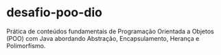 # desafio-poo-dio

Prática de conteúdos fundamentais de Programação Orientada a Objetos (POO) com Java abordando Abstração, Encapsulamento, Herança e Polimorfismo. 
